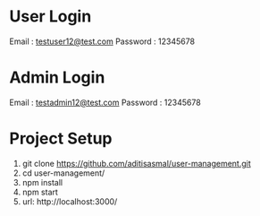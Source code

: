 <!-- Project Description-->
# User Login

Email : testuser12@test.com
Password : 12345678


# Admin Login

Email : testadmin12@test.com
Password : 12345678

# Project Setup

1. git clone https://github.com/aditisasmal/user-management.git 
2. cd user-management/
2. npm install
3. npm start
4. url: http://localhost:3000/